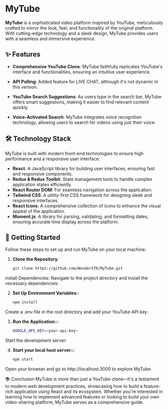 # MyTube

**MyTube** is a sophisticated video platform inspired by YouTube, meticulously crafted to mirror the look, feel, and functionality of the original platform. With cutting-edge technology and a sleek design, MyTube provides users with a seamless and immersive experience.

## ✨ Features

- **Comprehensive YouTube Clone**: MyTube faithfully replicates YouTube's interface and functionalities, ensuring an intuitive user experience.
  
- **API Polling**: Added feature for LIVE CHAT, although it's not dynamic in this version.
  
- **YouTube Search Suggestions**: As users type in the search bar, MyTube offers smart suggestions, making it easier to find relevant content quickly.

- **Voice-Activated Search**: MyTube integrates voice recognition technology, allowing users to search for videos using just their voice.



## 🛠️ Technology Stack

MyTube is built with modern front-end technologies to ensure high performance and a responsive user interface:

- **React**: A JavaScript library for building user interfaces, ensuring fast and responsive components.
- **Redux & Redux Toolkit**: State management tools to handle complex application states efficiently.
- **React Router DOM**: For seamless navigation across the application.
- **Tailwind CSS**: A utility-first CSS framework for designing sleek and responsive interfaces.
- **React Icons**: A comprehensive collection of icons to enhance the visual appeal of the application.
- **Moment.js**: A library for parsing, validating, and formatting dates, ensuring accurate time display across the platform.

## 🚀 Getting Started

Follow these steps to set up and run MyTube on your local machine:

1. **Clone the Repository**:  
   ```bash
   git clone https://github.com/WonderSTK/MyTube.git
install Dependencies:
Navigate to the project directory and install the necessary dependencies:

2. **Set Up Environment Variables:**: 
   ```bash
   npm install


Create a .env file in the root directory and add your YouTube API key:

3. **Run the Application::**: 
   ```bash 
   GOOGLE_API_KEY=<your-api-key>

Start the development server:

4. **Start your local host server::**: 
   ```bash 
   npm start

Open your browser and go to http://localhost:3000 to explore MyTube.

📚 Conclusion
MyTube is more than just a YouTube clone—it's a testament to modern web development practices, showcasing how to build a feature-rich application using React and its ecosystem. Whether you're interested in learning how to implement advanced features or looking to build your own video-sharing platform, MyTube serves as a comprehensive guide.